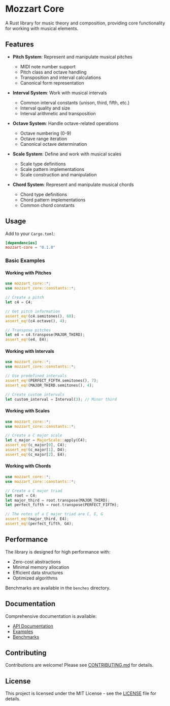 # Mozzart Core

A Rust library for music theory and composition, providing core functionality for working with musical elements.

## Features

- **Pitch System**: Represent and manipulate musical pitches
  - MIDI note number support
  - Pitch class and octave handling
  - Transposition and interval calculations
  - Canonical form representation

- **Interval System**: Work with musical intervals
  - Common interval constants (unison, third, fifth, etc.)
  - Interval quality and size
  - Interval arithmetic and transposition

- **Octave System**: Handle octave-related operations
  - Octave numbering (0-9)
  - Octave range iteration
  - Canonical octave determination

- **Scale System**: Define and work with musical scales
  - Scale type definitions
  - Scale pattern implementations
  - Scale construction and manipulation

- **Chord System**: Represent and manipulate musical chords
  - Chord type definitions
  - Chord pattern implementations
  - Common chord constants

## Usage

Add to your `Cargo.toml`:

```toml
[dependencies]
mozzart-core = "0.1.0"
```

### Basic Examples

#### Working with Pitches

```rust
use mozzart_core::*;
use mozzart_core::constants::*;

// Create a pitch
let c4 = C4;

// Get pitch information
assert_eq!(c4.semitones(), 60);
assert_eq!(c4.octave(), 4);

// Transpose pitches
let e4 = c4.transpose(MAJOR_THIRD);
assert_eq!(e4, E4);
```

#### Working with Intervals

```rust
use mozzart_core::*;
use mozzart_core::constants::*;

// Use predefined intervals
assert_eq!(PERFECT_FIFTH.semitones(), 7);
assert_eq!(MAJOR_THIRD.semitones(), 4);

// Create custom intervals
let custom_interval = Interval(3); // Minor third
```

#### Working with Scales

```rust
use mozzart_core::*;
use mozzart_core::constants::*;

// Create a C major scale
let c_major = MajorScale::apply(C4);
assert_eq!(c_major[0], C4);
assert_eq!(c_major[1], D4);
assert_eq!(c_major[2], E4);
```

#### Working with Chords

```rust
use mozzart_core::*;
use mozzart_core::constants::*;

// Create a C major triad
let root = C4;
let major_third = root.transpose(MAJOR_THIRD);
let perfect_fifth = root.transpose(PERFECT_FIFTH);

// The notes of a C major triad are C, E, G
assert_eq!(major_third, E4);
assert_eq!(perfect_fifth, G4);
```

## Performance

The library is designed for high performance with:
- Zero-cost abstractions
- Minimal memory allocation
- Efficient data structures
- Optimized algorithms

Benchmarks are available in the `benches` directory.

## Documentation

Comprehensive documentation is available:
- [API Documentation](https://docs.rs/mozzart-core)
- [Examples](examples/)
- [Benchmarks](benches/)

## Contributing

Contributions are welcome! Please see [CONTRIBUTING.md](CONTRIBUTING.md) for details.

## License

This project is licensed under the MIT License - see the [LICENSE](LICENSE) file for details. 